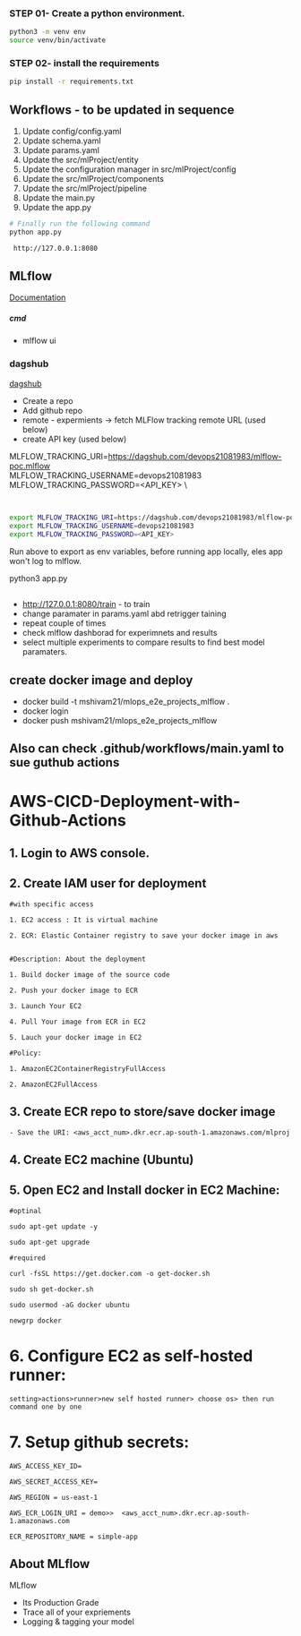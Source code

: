 
### STEP 01- Create a python environment.

```bash
python3 -m venv env
source venv/bin/activate

```


### STEP 02- install the requirements
```bash
pip install -r requirements.txt
```

## Workflows - to be updated in sequence

1. Update config/config.yaml
2. Update schema.yaml
3. Update params.yaml
4. Update the src/mlProject/entity
5. Update the configuration manager in src/mlProject/config
6. Update the src/mlProject/components
7. Update the src/mlProject/pipeline 
8. Update the main.py
9. Update the app.py



```bash
# Finally run the following command
python app.py
```

```bash
 http://127.0.0.1:8080
```


## MLflow

[Documentation](https://mlflow.org/docs/latest/index.html)


##### cmd
- mlflow ui

### dagshub
[dagshub](https://dagshub.com/)

 - Create a repo
 - Add github repo
 - remote - expermients -> fetch MLFlow tracking remote URL (used below)
 - create API key (used below)

MLFLOW_TRACKING_URI=https://dagshub.com/devops21081983/mlflow-poc.mlflow \
MLFLOW_TRACKING_USERNAME=devops21081983 \
MLFLOW_TRACKING_PASSWORD=<API_KEY> \

## 


```bash

export MLFLOW_TRACKING_URI=https://dagshub.com/devops21081983/mlflow-poc.mlflow
export MLFLOW_TRACKING_USERNAME=devops21081983 
export MLFLOW_TRACKING_PASSWORD=<API_KEY>

```
Run above  to export as env variables, before running app locally, eles app won't log to mlflow.

python3 app.py

##

- http://127.0.0.1:8080/train - to train
- change paramater in params.yaml abd retrigger taining
- repeat couple of times
- check mlflow dashborad for experimnets and results
- select multiple experiments to compare results to find best model paramaters.


## create docker image and deploy
 - docker build -t mshivam21/mlops_e2e_projects_mlflow .
 - docker login
 - docker push mshivam21/mlops_e2e_projects_mlflow

## Also can check .github/workflows/main.yaml to sue guthub actions


# AWS-CICD-Deployment-with-Github-Actions

## 1. Login to AWS console.

## 2. Create IAM user for deployment

	#with specific access

	1. EC2 access : It is virtual machine

	2. ECR: Elastic Container registry to save your docker image in aws


	#Description: About the deployment

	1. Build docker image of the source code

	2. Push your docker image to ECR

	3. Launch Your EC2 

	4. Pull Your image from ECR in EC2

	5. Lauch your docker image in EC2

	#Policy:

	1. AmazonEC2ContainerRegistryFullAccess

	2. AmazonEC2FullAccess

	
## 3. Create ECR repo to store/save docker image
    - Save the URI: <aws_acct_num>.dkr.ecr.ap-south-1.amazonaws.com/mlproj

	
## 4. Create EC2 machine (Ubuntu) 

## 5. Open EC2 and Install docker in EC2 Machine:
	
	
	#optinal

	sudo apt-get update -y

	sudo apt-get upgrade
	
	#required

	curl -fsSL https://get.docker.com -o get-docker.sh

	sudo sh get-docker.sh

	sudo usermod -aG docker ubuntu

	newgrp docker
	
# 6. Configure EC2 as self-hosted runner:
    setting>actions>runner>new self hosted runner> choose os> then run command one by one


# 7. Setup github secrets:

    AWS_ACCESS_KEY_ID=

    AWS_SECRET_ACCESS_KEY=

    AWS_REGION = us-east-1

    AWS_ECR_LOGIN_URI = demo>>  <aws_acct_num>.dkr.ecr.ap-south-1.amazonaws.com

    ECR_REPOSITORY_NAME = simple-app




## About MLflow 
MLflow

 - Its Production Grade
 - Trace all of your expriements
 - Logging & tagging your model


